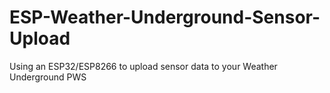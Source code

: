 # ESP-Weather-Underground-Sensor-Upload
Using an ESP32/ESP8266 to upload sensor data to your Weather Underground PWS
